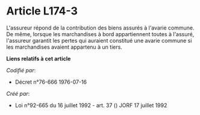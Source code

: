 # Article L174-3

L'assureur répond de la contribution des biens assurés à l'avarie commune. De même, lorsque les marchandises à bord
appartiennent toutes à l'assuré, l'assureur garantit les pertes qui auraient constitué une avarie commune si les marchandises
avaient appartenu à un tiers.

**Liens relatifs à cet article**

_Codifié par_:

  - Décret n°76-666 1976-07-16

_Créé par_:

  - Loi n°92-665 du 16 juillet 1992 - art. 37 () JORF 17 juillet 1992
